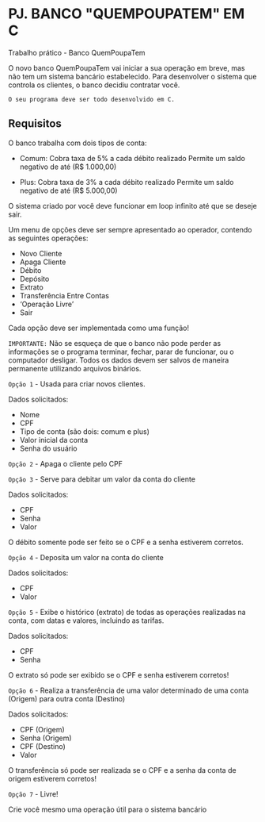 # PJ. BANCO "QUEMPOUPATEM" EM C

Trabalho prático - Banco QuemPoupaTem

O novo banco QuemPoupaTem vai iniciar a sua operação em breve, mas não tem um sistema bancário estabelecido. Para desenvolver o sistema que controla os clientes, o banco decidiu contratar você.

`O seu programa deve ser todo desenvolvido em C.`

## Requisitos

O banco trabalha com dois tipos de conta:

- Comum:
Cobra taxa de 5% a cada débito realizado
Permite um saldo negativo de até (R$ 1.000,00)

- Plus:
Cobra taxa de 3% a cada débito realizado
Permite um saldo negativo de até (R$ 5.000,00)

O sistema criado por você deve funcionar em loop infinito até que se deseje sair.

Um menu de opções deve ser sempre apresentado ao operador, contendo as seguintes operações:

- Novo Cliente
- Apaga Cliente
- Débito
- Depósito
- Extrato
- Transferência Entre Contas
- ‘Operação Livre’
- Sair

Cada opção deve ser implementada como uma função!

`IMPORTANTE:` Não se esqueça de que o banco não pode perder as informações se o programa terminar, fechar, parar de funcionar, ou o computador desligar. Todos os dados devem ser salvos de maneira permanente utilizando arquivos binários.

`Opção 1` - Usada para criar novos clientes.

Dados solicitados:
- Nome
- CPF
- Tipo de conta (são dois: comum e plus)
- Valor inicial da conta
- Senha do usuário

`Opção 2` - Apaga o cliente pelo CPF

`Opção 3` - Serve para debitar um valor da conta do cliente

Dados solicitados:
- CPF
- Senha
- Valor

O débito somente pode ser feito se o CPF e a senha estiverem corretos.

`Opção 4` - Deposita um valor na conta do cliente

Dados solicitados:
- CPF
- Valor

`Opção 5` - Exibe o histórico (extrato) de todas as operações realizadas na conta, com datas e valores, incluindo as tarifas.

Dados solicitados:
- CPF
- Senha

O extrato só pode ser exibido se o CPF e senha estiverem corretos!

`Opção 6` - Realiza a transferência de uma valor determinado de uma conta (Origem) para outra conta (Destino)

Dados solicitados:
- CPF (Origem)
- Senha (Origem)
- CPF (Destino)
- Valor

O transferência só pode ser realizada se o CPF e a senha da conta de origem estiverem corretos!

`Opção 7` - Livre!

Crie você mesmo uma operação útil para o sistema bancário
